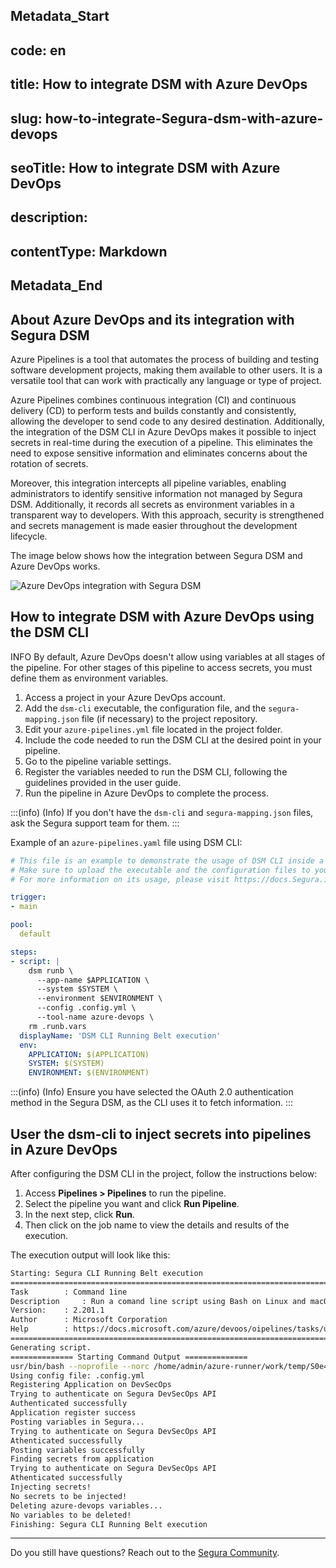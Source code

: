 ## Metadata_Start 
## code: en
## title: How to integrate DSM with Azure DevOps 
## slug: how-to-integrate-Segura-dsm-with-azure-devops 
## seoTitle: How to integrate DSM with Azure DevOps 
## description:  
## contentType: Markdown 
## Metadata_End
## About Azure DevOps and its integration with Segura DSM

Azure Pipelines is a tool that automates the process of building and testing software development projects, making them available to other users. It is a versatile tool that can work with practically any language or type of project.

Azure Pipelines combines continuous integration (CI) and continuous delivery (CD) to perform tests and builds constantly and consistently, allowing the developer to send code to any desired destination. Additionally, the integration of the DSM CLI in Azure DevOps makes it possible to inject secrets in real-time during the execution of a pipeline. This eliminates the need to expose sensitive information and eliminates concerns about the rotation of secrets.

Moreover, this integration intercepts all pipeline variables, enabling administrators to identify sensitive information not managed by Segura DSM. Additionally, it records all secrets as environment variables in a transparent way to developers. With this approach, security is strengthened and secrets management is made easier throughout the development lifecycle.

The image below shows how the integration between Segura DSM and Azure DevOps works.

![Azure DevOps integration with Segura DSM](https://cdn.document360.io/5a1d58df-64ce-42a2-8b23-688477d32f33/Images/Documentation/image-I0NCCURD.png)

## How to integrate DSM with Azure DevOps using the DSM CLI

INFO
By default, Azure DevOps doesn't allow using variables at all stages of the pipeline. For other stages of this pipeline to access secrets, you must define them as environment variables.

1. Access a project in your Azure DevOps account.
2. Add the `dsm-cli` executable, the configuration file, and the `segura-mapping.json` file (if necessary) to the project repository.
3. Edit your `azure-pipelines.yml` file located in the project folder.
4. Include the code needed to run the DSM CLI at the desired point in your pipeline.
5. Go to the pipeline variable settings.
6. Register the variables needed to run the DSM CLI, following the guidelines provided in the user guide.
7. Run the pipeline in Azure DevOps to complete the process.

:::(info) (Info)
If you don't have the `dsm-cli` and `segura-mapping.json` files, ask the Segura support team for them.
:::

Example of an `azure-pipelines.yaml` file using DSM CLI:

```yaml
# This file is an example to demonstrate the usage of DSM CLI inside a Azure DevOps pipeline
# Make sure to upload the executable and the configuration files to your project
# For more information on its usage, please visit https://docs.Segura.io/

trigger:
- main

pool:
  default

steps:
- script: |
    dsm runb \
      --app-name $APPLICATION \
      --system $SYSTEM \
      --environment $ENVIRONMENT \
      --config .config.yml \
      --tool-name azure-devops \
    rm .runb.vars
  displayName: 'DSM CLI Running Belt execution'
  env:
    APPLICATION: $(APPLICATION)
    SYSTEM: $(SYSTEM)
    ENVIRONMENT: $(ENVIRONMENT)
```

:::(info) (Info)
Ensure you have selected the OAuth 2.0 authentication method in the Segura DSM, as the CLI uses it to fetch information.
:::

## User the dsm-cli to inject secrets into pipelines in Azure DevOps

After configuring the DSM CLI in the project, follow the instructions below:

1. Access **Pipelines > Pipelines** to run the pipeline.
2. Select the pipeline you want and click **Run Pipeline**.
3. In the next step, click **Run**.
4. Then click on the job name to view the details and results of the execution.

The execution output will look like this:

```bash
Starting: Segura CLI Running Belt execution
========================================================================
Task		: Command 1ine
Description 	: Run a comand line script using Bash on Linux and macOS and cmd.exe on Windows
Version:	: 2.201.1
Author		: Microsoft Corporation
Help		: https://docs.microsoft.com/azure/devoos/oipelines/tasks/utility/comand-line
========================================================================
Generating script.
============== Starting Command Output ==============
usr/bin/bash --noprofile --norc /home/admin/azure-runner/work/temp/S0e477c1-6798-4F26-ba37-374b0c1bbOSS.sh
Using config file: .config.yml
Registering Application on DevSecOps
Trying to authenticate on Segura DevSecOps API
Authenticated successfully
Application register success
Posting variables in Segura...
Trying to authenticate on Segura DevSecOps API
Athenticated successfully
Posting variables successfully
Finding secrets from application
Trying to authenticate on Segura DevSecOps API
Athenticated successfully
Injecting secrets!
No secrets to be injected!
Deleting azure-devops variables...
No variables to be deleted!
Finishing: Segura CLI Running Belt execution
```

---

Do you still have questions? Reach out to the [Segura Community](https://community.Segura.io/).